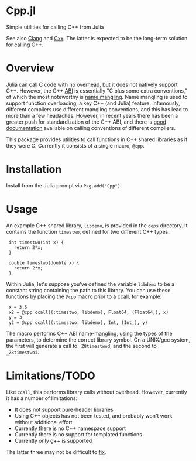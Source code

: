 # Cpp.jl

Simple utilities for calling C++ from Julia

See also [Clang](https://github.com/ihnorton/Clang.jl) and [Cxx](https://github.com/Keno/Cxx.jl).
The latter is expected to be the long-term solution for calling C++.

# Overview

[Julia][Julia] can call C code with no overhead, but it does not natively
support C++. However, the C++ [ABI][ABIdef] is essentially "C plus some extra
conventions," of which the most noteworthy is [name mangling][mangle]. Name
mangling is used to support function overloading, a key C++ (and Julia) feature.
Infamously, different compilers use different mangling conventions, and this has
lead to more than a few headaches. However, in recent years there has been a
greater push for standardization of the C++ ABI, and there is [good
documentation][ABI] available on calling conventions of different compilers.

This package provides utilities to call functions in C++ shared libraries as if
they were C. Currently it consists of a single macro, `@cpp`.

# Installation

Install from the Julia prompt via `Pkg.add("Cpp")`.

# Usage

An example C++ shared library, `libdemo`, is provided in the `deps` directory.
It contains the function `timestwo`, defined for two different C++ types:

     int timestwo(int x) {
       return 2*x;
     }

     double timestwo(double x) {
       return 2*x;
     }

Within Julia, let's suppose you've defined the variable `libdemo` to be a constant string
containing the path to this library. You can use these functions by placing the
``@cpp`` macro prior to a ccall, for example:

     x = 3.5
     x2 = @cpp ccall((:timestwo, libdemo), Float64, (Float64,), x)
     y = 3
     y2 = @cpp ccall((:timestwo, libdemo), Int, (Int,), y)
     
The macro performs C++ ABI name-mangling, using the types of the parameters, to determine the correct library symbol. On a UNIX/gcc system, the first will generate a call to
`_Z8timestwod`, and the second to `_Z8timestwoi`.

# Limitations/TODO

Like ``ccall``, this performs library calls without overhead. However, currently
it has a number of limitations:

   * It does not support pure-header libraries
   * Using C++ objects has not been tested, and probably won't work without additional effort
   * Currently there is no C++ namespace support
   * Currently there is no support for templated functions
   * Currently only g++ is supported

The latter three may not be difficult to [fix][ABI]. 



[Julia]: http://julialang.org "Julia"
[mangle]: http://en.wikipedia.org/wiki/Name_mangling "name mangling"
[ABIdef]: http://en.wikipedia.org/wiki/Application_binary_interface "application binary interface"
[ABI]: http://www.agner.org/optimize/calling_conventions.pdf "C++ ABI"
